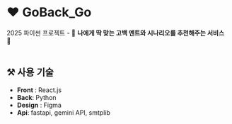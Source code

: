 # ❤️ GoBack_Go
2025 파이썬 프로젝트 - 💌 <b>나에게 딱 맞는 고백 멘트와 시나리오를 추천해주는 서비스</b> 💌
<br>
<br>

## ⚒️ 사용 기술 
<ul>
  <li><b>Front</b> : React.js </li>
  <li><b>Back</b>: Python </li>
  <li><b>Design</b> : Figma </li>
  <li><b>Api</b>: fastapi, gemini API, smtplib </li>
</ul>


